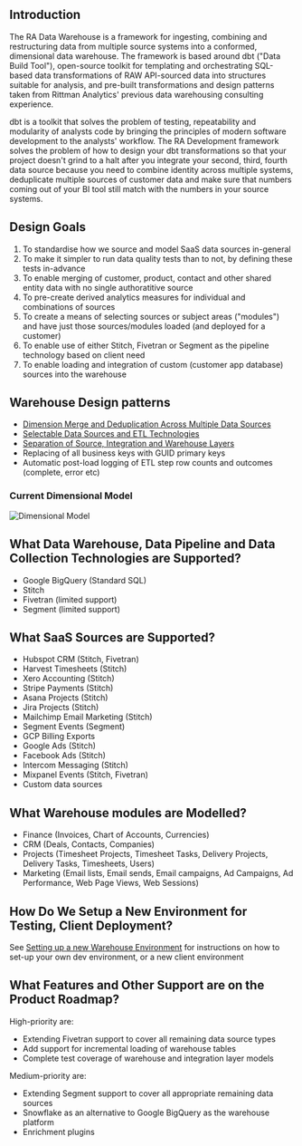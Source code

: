 ## Introduction

The RA Data Warehouse is a framework for ingesting, combining and restructuring data from multiple source systems into a conformed, dimensional data warehouse. The framework is based around dbt ("Data Build Tool"), open-source toolkit for templating and orchestrating SQL-based data transformations of RAW API-sourced data into structures suitable for analysis, and pre-built transformations and design patterns taken from Rittman Analytics' previous data warehousing consulting experience.

dbt is a toolkit that solves the problem of testing, repeatability and modularity of analysts code by bringing the principles of modern software development to the analysts' workflow. The RA Development framework solves the problem of how to design your dbt transformations so that your project doesn't grind to a halt after you integrate your second, third, fourth data source because you need to combine identity across multiple systems, deduplicate multiple sources of customer data and make sure that numbers coming out of your BI tool still match with the numbers in your source systems.

## Design Goals

1. To standardise how we source and model SaaS data sources in-general
2. To make it simpler to run data quality tests than to not, by defining these tests in-advance
3. To enable merging of customer, product, contact and other shared entity data with no single authoratitive source
4. To pre-create derived analytics measures for individual and combinations of sources
5. To create a means of selecting sources or subject areas ("modules") and have just those sources/modules loaded (and deployed for a customer)
6. To enable use of either Stitch, Fivetran or Segment as the pipeline technology based on client need
7. To enable loading and integration of custom (customer app database) sources into the warehouse

## Warehouse Design patterns

* [Dimension Merge and Deduplication Across Multiple Data Sources](https://github.com/rittmananalytics/ra_data_warehouse/blob/master/docs/merge_and_dedupe_pattern.md)
* [Selectable Data Sources and ETL Technologies](https://github.com/rittmananalytics/ra_data_warehouse/blob/master/docs/selectable_data_sources_pattern.md)
* [Separation of Source, Integration and Warehouse Layers](https://github.com/rittmananalytics/ra_data_warehouse/blob/master/docs/separation_of_source_integration_and_wh_layers_pattern.md)
* Replacing of all business keys with GUID primary keys
* Automatic post-load logging of ETL step row counts and outcomes (complete, error etc)

### Current Dimensional Model

![Dimensional Model](https://github.com/rittmananalytics/ra_data_warehouse/blob/master/img/dimensional_model.png)

## What Data Warehouse, Data Pipeline and Data Collection Technologies are Supported?

* Google BigQuery (Standard SQL)
* Stitch
* Fivetran (limited support)
* Segment (limited support)

## What SaaS Sources are Supported?

* Hubspot CRM (Stitch, Fivetran)
* Harvest Timesheets (Stitch)
* Xero Accounting (Stitch)
* Stripe Payments (Stitch)
* Asana Projects (Stitch)
* Jira Projects (Stitch)
* Mailchimp Email Marketing (Stitch)
* Segment Events (Segment)
* GCP Billing Exports
* Google Ads (Stitch)
* Facebook Ads (Stitch)
* Intercom Messaging (Stitch)
* Mixpanel Events (Stitch, Fivetran)
* Custom data sources

## What Warehouse modules are Modelled?

* Finance (Invoices, Chart of Accounts, Currencies)
* CRM (Deals, Contacts, Companies)
* Projects (Timesheet Projects, Timesheet Tasks, Delivery Projects, Delivery Tasks, Timesheets, Users)
* Marketing (Email lists, Email sends, Email campaigns, Ad Campaigns, Ad Performance, Web Page Views, Web Sessions)

## How Do We Setup a New Environment for Testing, Client Deployment?

See [Setting up a new Warehouse Environment](https://github.com/rittmananalytics/ra_data_warehouse/docs/blob/master/setup.md) for instructions on how to set-up your own dev environment, or a new client environment

## What Features and Other Support are on the Product Roadmap?

High-priority are:

* Extending Fivetran support to cover all remaining data source types
* Add support for incremental loading of warehouse tables
* Complete test coverage of warehouse and integration layer models

Medium-priority are:

* Extending Segment support to cover all appropriate remaining data sources
* Snowflake as an alternative to Google BigQuery as the warehouse platform
* Enrichment plugins
